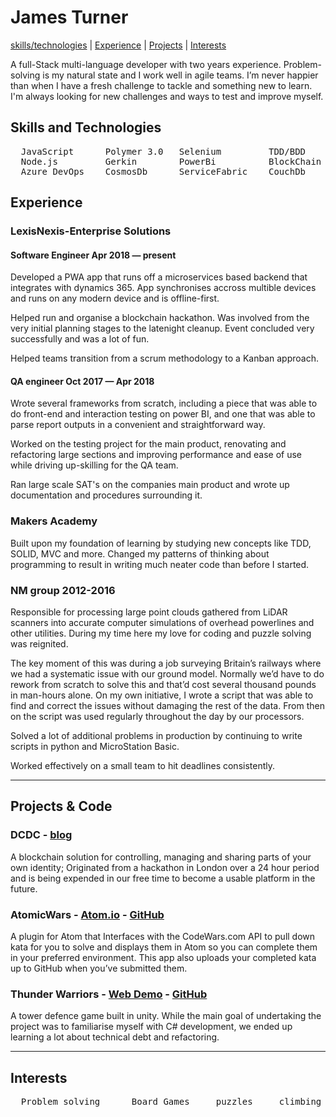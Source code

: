 # James Turner
[skills/technologies](#skills) | [Experience](#experience) | [Projects](#projects) | [Interests](#interests)

A full-Stack multi-language developer with two years experience. Problem-solving is my natural state and I work well in agile teams. I’m never happier than when I have a fresh challenge to tackle and something new to learn. I'm always looking for new challenges and ways to test and improve myself.

## <a name="skills">Skills and Technologies</a>
<pre>
  JavaScript      Polymer 3.0   Selenium         TDD/BDD       Ruby-on-rails   C#
  Node.js         Gerkin        PowerBi          BlockChain    Python          .net
  Azure DevOps    CosmosDb      ServiceFabric    CouchDb
</pre>
## <a name="experience">Experience</a> 
### LexisNexis-Enterprise Solutions
#### Software Engineer Apr 2018 — present
Developed a PWA app that runs off a microservices based backend that integrates with dynamics 365. App synchronises accross multible devices and runs on any modern device and is offline-first.

Helped run and organise a blockchain hackathon. Was involved from the very initial planning stages to the latenight cleanup. Event concluded very successfully and was a lot of fun.

Helped teams transition from a scrum methodology to a Kanban approach.
#### QA engineer Oct 2017 — Apr 2018 
Wrote several frameworks from scratch, including a piece that was able to do front-end and interaction testing on power BI, and one that was able to parse report outputs in a convenient and straightforward way.

Worked on the testing project for the main product, renovating and refactoring large sections and improving performance and ease of use while driving up-skilling for the QA team.

Ran large scale SAT's on the companies main product and wrote up documentation and procedures surrounding it.

### Makers Academy
Built upon my foundation of learning by studying new concepts like TDD, SOLID, MVC and more. Changed my patterns of thinking about programming to result in writing much neater code than before I started.

### NM group 2012-2016 

Responsible for processing large point clouds gathered from LiDAR scanners into accurate computer simulations of overhead powerlines and other utilities. During my time here my love for coding and puzzle solving was reignited. 

The key moment of this was during a job surveying Britain’s railways where we had a systematic issue with our ground model. Normally we’d have to do rework from scratch to solve this and that’d cost several thousand pounds in man-hours alone. On my own initiative, I wrote a script that was able to find and correct the issues without damaging the rest of the data. From then on the script was used regularly throughout the day by our processors. 

Solved a lot of additional problems in production by continuing to write scripts in python and MicroStation Basic.

Worked effectively on a small team to hit deadlines consistently.

***
## <a name="projects">Projects & Code</a>
### DCDC - [blog](https://blog.dcdc.io/)
A blockchain solution for controlling, managing and sharing parts of your own identity; Originated from a hackathon in London over a 24 hour period and is being expended in our free time to become a usable platform in the future.
### AtomicWars - [Atom.io](https://atom.io/packages/atomic-wars) - [GitHub](https://github.com/JamesTurnerGit/Atomic-Wars)
A plugin for Atom that Interfaces with the CodeWars.com API to pull down kata for you to solve and displays them in Atom so you can complete them in your preferred environment. This app also uploads your completed kata up to GitHub when you’ve submitted them.
### Thunder Warriors - [Web Demo](http://thunder-warriors.herokuapp.com/) - [GitHub](https://github.com/treborb/thunder-warriors)
A tower defence game built in unity. While the main goal of undertaking the project was to familiarise myself with C# development, we ended up learning a lot about technical debt and refactoring. 

***
## <a name="interests">Interests</a>
<pre>  Problem solving      Board Games     puzzles     climbing     kick-boxing</pre>

